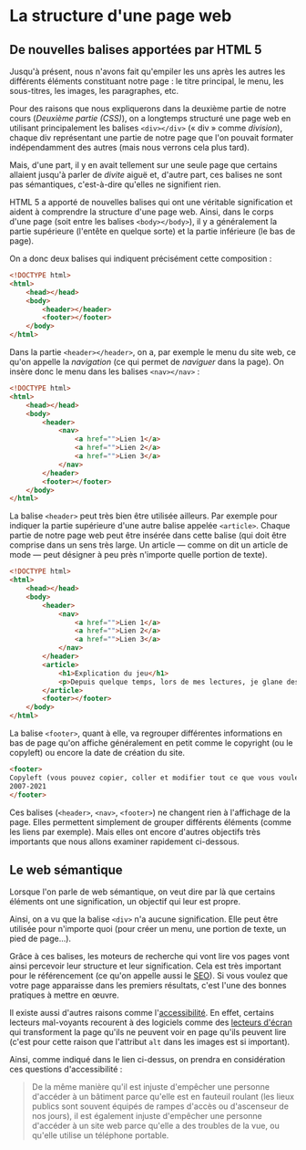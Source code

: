 

# La structure d'une page web


## De nouvelles balises apportées par HTML 5
Jusqu'à présent, nous n'avons fait qu'empiler les uns après les autres les différents éléments constituant notre page : le titre principal, le menu, les sous-titres, les images, les paragraphes, etc.

Pour des raisons que nous expliquerons dans la deuxième partie de notre cours (*Deuxième partie (CSS)*), on a longtemps structuré une page web en utilisant principalement les balises `<div></div>` (« div » comme *division*), chaque div représentant une partie de notre page que l'on pouvait formater indépendamment des autres (mais nous verrons cela plus tard).

Mais, d'une part, il y en avait tellement sur une seule page que certains allaient jusqu'à parler de *divite* aiguë et, d'autre part, ces balises ne sont pas sémantiques, c'est-à-dire qu'elles ne signifient rien.

HTML 5 a apporté de nouvelles balises qui ont une véritable signification et aident à comprendre la structure d'une page web. Ainsi, dans le corps d'une page (soit entre les balises `<body></body>`), il y a généralement la partie supérieure (l'entête en quelque sorte) et la partie inférieure (le bas de page).

On a donc deux balises qui indiquent précisément cette composition :

```html
<!DOCTYPE html>
<html>
	<head></head>
	<body>
		<header></header>
		<footer></footer>
	</body>
</html>
```

Dans la partie `<header></header>`, on a, par exemple le menu du site web, ce qu'on appelle la *navigation* (ce qui permet de *naviguer* dans la page). On insère donc le menu dans les balises `<nav></nav>` :

```html
<!DOCTYPE html>
<html>
	<head></head>
	<body>
		<header>
			<nav>
				<a href="">Lien 1</a>
				<a href="">Lien 2</a>
				<a href="">Lien 3</a>
			</nav>
		</header>
		<footer></footer>
	</body>
</html>
```

La balise `<header>` peut très bien être utilisée ailleurs. Par exemple pour indiquer la partie supérieure d'une autre balise appelée `<article>`. Chaque partie de notre page web peut être insérée dans cette balise (qui doit être comprise dans un sens très large. Un article — comme on dit un article de mode — peut désigner à peu près n'importe quelle portion de texte).

```html
<!DOCTYPE html>
<html>
	<head></head>
	<body>
		<header>
			<nav>
				<a href="">Lien 1</a>
				<a href="">Lien 2</a>
				<a href="">Lien 3</a>
			</nav>
		</header>
		<article>
			<h1>Explication du jeu</h1>
			<p>Depuis quelque temps, lors de mes lectures, je glane des exemples de figures de style afin d’en faire des exercices pour mes élèves de troisième. Comme j’attends d’en avoir davantage, je n’ai pas commencé ces exercices. Mais, pour vous en donner un avant goût, je vous propose un petit jeu.</p>
		</article>
		<footer></footer>
	</body>
</html>
```

La balise `<footer>`, quant à elle, va regrouper différentes informations en bas de page qu'on affiche généralement en petit comme le copyright (ou le copyleft) ou encore la date de création du site.

```HTML
<footer>
Copyleft (vous pouvez copier, coller et modifier tout ce que vous voulez)
2007-2021
</footer>
```

Ces balises (`<header>`, `<nav>`, `<footer>`) ne changent rien à l'affichage de la page. Elles permettent simplement de grouper différents éléments (comme les liens par exemple). Mais elles ont encore d'autres objectifs très importants que nous allons examiner rapidement ci-dessous.

## Le web sémantique
Lorsque l'on parle de web sémantique, on veut dire par là que certains éléments ont une signification, un objectif qui leur est propre.

Ainsi, on a vu que la balise `<div>` n'a aucune signification. Elle peut être utilisée pour n'importe quoi (pour créer un menu, une portion de texte, un pied de page...).

Grâce à ces balises, les moteurs de recherche qui vont lire vos pages vont ainsi percevoir leur structure et leur signification. Cela est très important pour le référencement (ce qu'on appelle aussi le [SEO](https://fr.wikipedia.org/wiki/Optimisation_pour_les_moteurs_de_recherche)). Si vous voulez que votre page apparaisse dans les premiers résultats, c'est l'une des bonnes pratiques à mettre en œuvre.

Il existe aussi d'autres raisons comme l'[accessibilité](https://developer.mozilla.org/fr/docs/Learn/Accessibility/What_is_accessibility). En effet, certains lecteurs mal-voyants recourent à des logiciels comme des [lecteurs d'écran](https://disic.github.io/guide-lecteurs_ecran/lecteur-ecran.html) qui transforment la page qu'ils ne peuvent voir en page qu'ils peuvent lire (c'est pour cette raison que l'attribut `alt` dans les images est si important).

Ainsi, comme indiqué dans le lien ci-dessus, on prendra en considération ces questions d'accessibilité :

> De la même manière qu'il est injuste d'empêcher une personne d'accéder à un bâtiment parce qu'elle est en fauteuil roulant (les lieux publics sont souvent équipés de rampes d'accès ou d'ascenseur de nos jours), il est également injuste d'empêcher une personne d'accéder à un site web parce qu'elle a des troubles de la vue, ou qu'elle utilise un téléphone portable.


